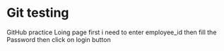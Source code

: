# Git testing
GitHub practice 
Loing page
first i need to enter employee_id 
then fill the Password
then click on login button
